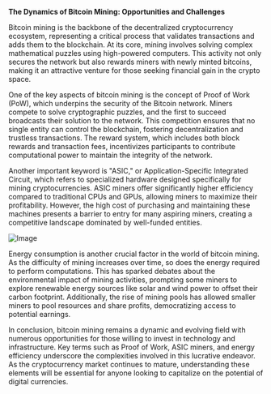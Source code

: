 **The Dynamics of Bitcoin Mining: Opportunities and Challenges**

Bitcoin mining is the backbone of the decentralized cryptocurrency ecosystem, representing a critical process that validates transactions and adds them to the blockchain. At its core, mining involves solving complex mathematical puzzles using high-powered computers. This activity not only secures the network but also rewards miners with newly minted bitcoins, making it an attractive venture for those seeking financial gain in the crypto space.

One of the key aspects of bitcoin mining is the concept of Proof of Work (PoW), which underpins the security of the Bitcoin network. Miners compete to solve cryptographic puzzles, and the first to succeed broadcasts their solution to the network. This competition ensures that no single entity can control the blockchain, fostering decentralization and trustless transactions. The reward system, which includes both block rewards and transaction fees, incentivizes participants to contribute computational power to maintain the integrity of the network.

Another important keyword is "ASIC," or Application-Specific Integrated Circuit, which refers to specialized hardware designed specifically for mining cryptocurrencies. ASIC miners offer significantly higher efficiency compared to traditional CPUs and GPUs, allowing miners to maximize their profitability. However, the high cost of purchasing and maintaining these machines presents a barrier to entry for many aspiring miners, creating a competitive landscape dominated by well-funded entities.

![Image](https://github.com/user-attachments/assets/b8266eee-691e-4ee1-99ef-bfa10d234fd4)

Energy consumption is another crucial factor in the world of bitcoin mining. As the difficulty of mining increases over time, so does the energy required to perform computations. This has sparked debates about the environmental impact of mining activities, prompting some miners to explore renewable energy sources like solar and wind power to offset their carbon footprint. Additionally, the rise of mining pools has allowed smaller miners to pool resources and share profits, democratizing access to potential earnings.

In conclusion, bitcoin mining remains a dynamic and evolving field with numerous opportunities for those willing to invest in technology and infrastructure. Key terms such as Proof of Work, ASIC miners, and energy efficiency underscore the complexities involved in this lucrative endeavor. As the cryptocurrency market continues to mature, understanding these elements will be essential for anyone looking to capitalize on the potential of digital currencies.